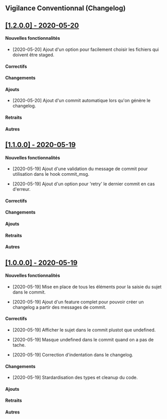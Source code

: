 ## Vigilance Conventionnal (Changelog)

[//]: # "TEMPLATE"

## [[1.2.0.0] - 2020-05-20](https://git.vigilance.local/git@github.com:MedianAura/vigilance-conventionnal/blob/master/CHANGELOG.md)
    
#### Nouvelles fonctionnalités

- [2020-05-20] Ajout d'un option pour facilement choisir les fichiers qui doivent être staged.

#### Correctifs

#### Changements

#### Ajouts

- [2020-05-20] Ajout d'un commit automatique lors qu'on génère le changelog.

#### Retraits

#### Autres

## [[1.1.0.0] - 2020-05-19](https://git.vigilance.local/vigilance-conventionnal/blob/master/CHANGELOG.md)
    
#### Nouvelles fonctionnalités

- [2020-05-19] Ajout d'une validation du message de commit pour utilisation dans le hook commit_msg.

- [2020-05-19] Ajout d'un option pour 'retry' le dernier commit en cas d'erreur.

#### Correctifs

#### Changements

#### Ajouts

#### Retraits

#### Autres

## [[1.0.0.0] - 2020-05-19](https://git.vigilance.local/vigilance-conventionnal/blob/master/CHANGELOG.md)
   
#### Nouvelles fonctionnalités

- [2020-05-19] Mise en place de tous les éléments pour la saisie du sujet dans le commit.

- [2020-05-19] Ajout d'un feature complet pour pouvoir créer un changelog a partir des messages de commit.

#### Correctifs

- [2020-05-19] Afficher le sujet dans le commit plustot que undefined.

- [2020-05-19] Masque undefined dans le commit quand on a pas de tache.

- [2020-05-19] Correction d'indentation dans le changelog.

#### Changements

- [2020-05-19] Stardardisation des types et cleanup du code.

#### Ajouts

#### Retraits

#### Autres